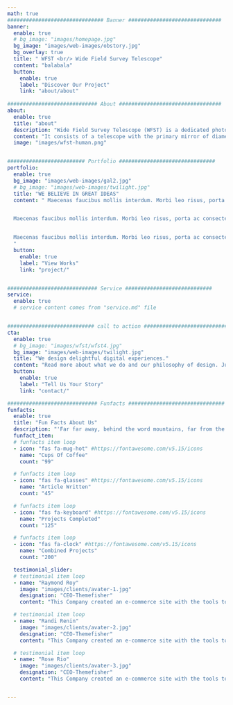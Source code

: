 ```yaml
---
math: true
############################### Banner ##############################
banner:
  enable: true
  # bg_image: "images/homepage.jpg"
  bg_image: "images/web-images/obstory.jpg"
  bg_overlay: true
  title: " WFST <br/> Wide Field Survey Telescope"
  content: "balabala"
  button:
    enable: true
    label: "Discover Our Project"
    link: "about/about"
  
############################# About #################################
about:
  enable: true
  title: "about"
  description: "Wide Field Survey Telescope (WFST) is a dedicated photometric survey facility, being built and operated jointly by University of Science and Technology of China (USTC) and Purple Mountain observatory. "
  content: "It consists of a telescope with the primary mirror of diameter 2.5m with an active optical system and a mosaic CCD camera of 0.764 Gigapixels on the main focus plane to achieve high-quality images over a field of view of 6.5 square degrees. The telescope is expected to be installed on the top of Saishiteng Mountain, Lenghu in the fall of 2022, and start to operate from the spring of 2023. WFST will survey north sky in five bands, $u$, $g$, $r$, $i$ and $z$ at cadences from daily to weekly in the deep high-cadence survey (DHS) and the wide field surveys (WFS), respectively. With the expected single exposure depths of 22.40, 23.35, 22.95, 22.59 and 21.64 AB mag in nominal 30s exposures, the surveys will allow us to explore faint energetic transients, including the electromagnetic counterparts of gravitational wave events discovered by the second and third generation GW detectors, early-phase light curves of supernova explosion or at intermediate redshifts, tidal disruption events and fast optical transients as well as the variability of Galactic and extragalactic objects. The final 6-year coadded images will reach $g=25.5$ mag for the wide field survey and 1.5 mag deeper for the deep high-cadence survey, valuable for general galactic and extragalactic sciences as well. These uniform legacy surveys are highly complementary to those of LSST in the southern sky. "
  image: "images/wfst-human.png"


######################### Portfolio ###############################
portfolio:
  enable: true
  bg_image: "images/web-images/gal2.jpg"
  # bg_image: "images/web-images/twilight.jpg"
  title: "WE BELIEVE IN GREAT IDEAS"
  content: " Maecenas faucibus mollis interdum. Morbi leo risus, porta ac consectetur ac, vestibulum at eros. Fusce dapibus, tellus ac cursus commodo, tortor mauris condimentum nibh, ut fermentum massa justo sit amet risus.


  Maecenas faucibus mollis interdum. Morbi leo risus, porta ac consectetur ac, vestibulum at eros. Fusce dapibus, tellus ac cursus commodo, tortor mauris condimentum nibh, ut fermentum massa justo sit amet risus.


  Maecenas faucibus mollis interdum. Morbi leo risus, porta ac consectetur ac, vestibulum at eros. Fusce dapibus, tellus ac cursus commodo, tortor mauris condimentum nibh, ut fermentum massa justo sit amet risus.
  "
  button:
    enable: true
    label: "View Works"
    link: "project/"


############################# Service ############################
service:
  enable: true
  # service content comes from "service.md" file


############################ call to action ###########################
cta:
  enable: true
  # bg_image: "images/wfst/wfst4.jpg"
  bg_image: "images/web-images/twilight.jpg"
  title: "We design delightful digital experiences."
  content: "Read more about what we do and our philosophy of design. Judge for yourself The work and results <br> we’ve achieved for other clients, and meet our highly experienced Team who just love to design."
  button:
    enable: true
    label: "Tell Us Your Story"
    link: "contact/"

############################# Funfacts ###############################
funfacts:
  enable: true
  title: "Fun Facts About Us"
  description: "'Far far away, behind the word mountains, far from the countries Vokalia and Consonantia, <br> there live the blind texts. Separated they live in Bookmarksgrove right at the coast of the Semantics'"
  funfact_item:
  # funfacts item loop
  - icon: "fas fa-mug-hot" #https://fontawesome.com/v5.15/icons
    name: "Cups Of Coffee"
    count: "99"

  # funfacts item loop
  - icon: "fas fa-glasses" #https://fontawesome.com/v5.15/icons
    name: "Article Written"
    count: "45"

  # funfacts item loop
  - icon: "fas fa-keyboard" #https://fontawesome.com/v5.15/icons
    name: "Projects Completed"
    count: "125"

  # funfacts item loop
  - icon: "fas fa-clock" #https://fontawesome.com/v5.15/icons
    name: "Combined Projects"
    count: "200"

  testimonial_slider:
  # testimonial item loop
  - name: "Raymond Roy"
    image: "images/clients/avater-1.jpg"
    designation: "CEO-Themefisher"
    content: "This Company created an e-commerce site with the tools to make our business a success, with innovative ideas we feel that our site has unique elements that make us stand out from the crowd."

  # testimonial item loop
  - name: "Randi Renin"
    image: "images/clients/avater-2.jpg"
    designation: "CEO-Themefisher"
    content: "This Company created an e-commerce site with the tools to make our business a success, with innovative ideas we feel that our site has unique elements that make us stand out from the crowd."

  # testimonial item loop
  - name: "Rose Rio"
    image: "images/clients/avater-3.jpg"
    designation: "CEO-Themefisher"
    content: "This Company created an e-commerce site with the tools to make our business a success, with innovative ideas we feel that our site has unique elements that make us stand out from the crowd."


---
```

